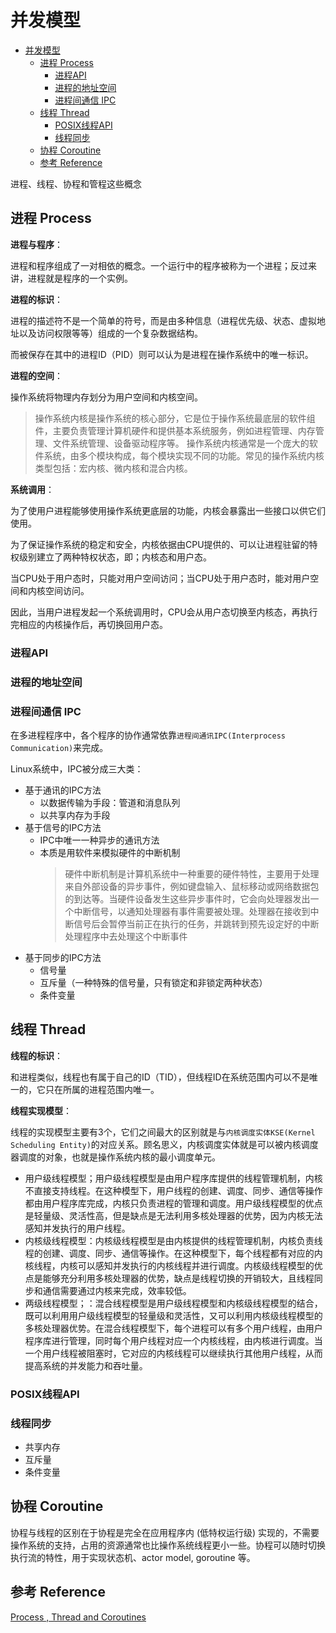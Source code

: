 # 并发模型

- [并发模型](#并发模型)
  - [进程 Process](#进程-process)
    - [进程API](#进程api)
    - [进程的地址空间](#进程的地址空间)
    - [进程间通信 IPC](#进程间通信-ipc)
  - [线程 Thread](#线程-thread)
    - [POSIX线程API](#posix线程api)
    - [线程同步](#线程同步)
  - [协程 Coroutine](#协程-coroutine)
  - [参考 Reference](#参考-reference)

进程、线程、协程和管程这些概念

## 进程 Process

**进程与程序**：

进程和程序组成了一对相依的概念。一个运行中的程序被称为一个进程；反过来讲，进程就是程序的一个实例。

**进程的标识**：

进程的描述符不是一个简单的符号，而是由多种信息（进程优先级、状态、虚拟地址以及访问权限等等）组成的一个复杂数据结构。

而被保存在其中的进程ID（PID）则可以认为是进程在操作系统中的唯一标识。

**进程的空间**：

操作系统将物理内存划分为用户空间和内核空间。

> 操作系统内核是操作系统的核心部分，它是位于操作系统最底层的软件组件，主要负责管理计算机硬件和提供基本系统服务，例如进程管理、内存管理、文件系统管理、设备驱动程序等。
> 操作系统内核通常是一个庞大的软件系统，由多个模块构成，每个模块实现不同的功能。常见的操作系统内核类型包括：宏内核、微内核和混合内核。

**系统调用**：

为了使用户进程能够使用操作系统更底层的功能，内核会暴露出一些接口以供它们使用。

为了保证操作系统的稳定和安全，内核依据由CPU提供的、可以让进程驻留的特权级别建立了两种特权状态，即；内核态和用户态。

当CPU处于用户态时，只能对用户空间访问；当CPU处于用户态时，能对用户空间和内核空间访问。

因此，当用户进程发起一个系统调用时，CPU会从用户态切换至内核态，再执行完相应的内核操作后，再切换回用户态。

### 进程API

### 进程的地址空间

### 进程间通信 IPC

在多进程程序中，各个程序的协作通常依靠`进程间通讯IPC(Interprocess Communication)`来完成。

Linux系统中，IPC被分成三大类：

- 基于通讯的IPC方法
  - 以数据传输为手段：管道和消息队列
  - 以共享内存为手段
- 基于信号的IPC方法
  - IPC中唯一一种异步的通讯方法
  - 本质是用软件来模拟硬件的中断机制
    > 硬件中断机制是计算机系统中一种重要的硬件特性，主要用于处理来自外部设备的异步事件，例如键盘输入、鼠标移动或网络数据包的到达等。当硬件设备发生这些异步事件时，它会向处理器发出一个中断信号，以通知处理器有事件需要被处理。处理器在接收到中断信号后会暂停当前正在执行的任务，并跳转到预先设定好的中断处理程序中去处理这个中断事件
- 基于同步的IPC方法
  - 信号量
  - 互斥量（一种特殊的信号量，只有锁定和非锁定两种状态）
  - 条件变量

## 线程 Thread

**线程的标识**：

和进程类似，线程也有属于自己的ID（TID），但线程ID在系统范围内可以不是唯一的，它只在所属的进程范围内唯一。

**线程实现模型**：

线程的实现模型主要有3个，它们之间最大的区别就是与`内核调度实体KSE(Kernel Scheduling Entity)`的对应关系。顾名思义，内核调度实体就是可以被内核调度器调度的对象，也就是操作系统内核的最小调度单元。

- 用户级线程模型；用户级线程模型是由用户程序库提供的线程管理机制，内核不直接支持线程。在这种模型下，用户线程的创建、调度、同步、通信等操作都由用户程序库完成，内核只负责进程的管理和调度。用户级线程模型的优点是轻量级、灵活性高，但是缺点是无法利用多核处理器的优势，因为内核无法感知并发执行的用户线程。
- 内核级线程模型：内核级线程模型是由内核提供的线程管理机制，内核负责线程的创建、调度、同步、通信等操作。在这种模型下，每个线程都有对应的内核线程，内核可以感知并发执行的内核线程并进行调度。内核级线程模型的优点是能够充分利用多核处理器的优势，缺点是线程切换的开销较大，且线程同步和通信需要通过内核来完成，效率较低。
- 两级线程模型；：混合线程模型是用户级线程模型和内核级线程模型的结合，既可以利用用户级线程模型的轻量级和灵活性，又可以利用内核级线程模型的多核处理器优势。在混合线程模型下，每个进程可以有多个用户线程，由用户程序库进行管理，同时每个用户线程对应一个内核线程，由内核进行调度。当一个用户线程被阻塞时，它对应的内核线程可以继续执行其他用户线程，从而提高系统的并发能力和吞吐量。

### POSIX线程API

### 线程同步

- 共享内存
- 互斥量
- 条件变量

## 协程 Coroutine

协程与线程的区别在于协程是完全在应用程序内 (低特权运行级) 实现的，不需要操作系统的支持，占用的资源通常也比操作系统线程更小一些。协程可以随时切换执行流的特性，用于实现状态机、actor model, goroutine 等。

## 参考 Reference

[Process , Thread and Coroutines](https://www.linkedin.com/pulse/process-thread-coroutines-amit-nadiger/)
